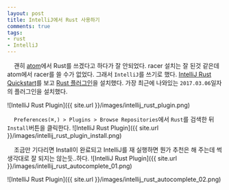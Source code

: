 ```yaml
---
layout: post
title: IntelliJ에서 Rust 사용하기
comments: true
tags:
- rust
- IntelliJ
---
```


&nbsp;&nbsp;&nbsp; 괜히 [atom](https://atom.io/)에서 Rust를 쓰겠다고 하다가 잘 안되었다. racer 설치는 잘 된것 같은데 atom에서 racer를 쓸 수가 없었다. 그래서 `IntelliJ`를 쓰기로 했다. [IntelliJ Rust Quickstart](https://intellij-rust.github.io/docs/quick-start.html)를 보고 [Rust 플러그인](https://plugins.jetbrains.com/plugin/8182-rust)을 설치했다. 가장 최근에 나와있는 `2017.03.06`일자의 플러그인을 설치했다.

![IntelliJ Rust Plugin]({{ site.url }}/images/intellij_rust_plugin.png)
<br>

&nbsp;&nbsp;&nbsp; `Preferences(⌘,) > Plugins > Browse Repositories`에서 `Rust`를 검색한 뒤 `Install`버튼을 클릭한다.
![IntelliJ Rust Plugin]({{ site.url }}/images/intellij_rust_plugin_install.png)
<br>

&nbsp;&nbsp;&nbsp; 조금만 기다리면 Install이 완료되고 IntelliJ를 재 실행하면 뭔가 추천은 해 주는데 썩 생각대로 잘 되지는 않는듯..하다.
![IntelliJ Rust Plugin]({{ site.url }}/images/intellij_rust_autocomplete_01.png)

![IntelliJ Rust Plugin]({{ site.url }}/images/intellij_rust_autocomplete_02.png)
